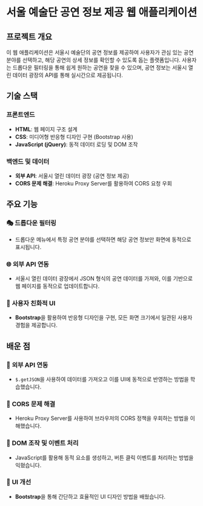 # 서울 예술단 공연 정보 제공 웹 애플리케이션

## 프로젝트 개요

이 웹 애플리케이션은 서울시 예술단의 공연 정보를 제공하여 사용자가 관심 있는 공연 분야를 선택하고, 해당 공연의 상세 정보를 확인할 수 있도록 돕는 플랫폼입니다. 사용자는 드롭다운 필터링을 통해 쉽게 원하는 공연을 찾을 수 있으며, 공연 정보는 서울시 열린 데이터 광장의 API를 통해 실시간으로 제공됩니다.

## 기술 스택

### 프론트엔드
- **HTML**: 웹 페이지 구조 설계
- **CSS**: 미디어형 반응형 디자인 구현 (Bootstrap 사용)
- **JavaScript (jQuery)**: 동적 데이터 로딩 및 DOM 조작

### 백엔드 및 데이터
- **외부 API**: 서울시 열린 데이터 광장 (공연 정보 제공)
- **CORS 문제 해결**: Heroku Proxy Server를 활용하여 CORS 요청 우회

## 주요 기능

### 🎭 **드롭다운 필터링**
- 드롭다운 메뉴에서 특정 공연 분야를 선택하면 해당 공연 정보만 화면에 동적으로 표시됩니다.

### 🌐 **외부 API 연동**
- 서울시 열린 데이터 광장에서 JSON 형식의 공연 데이터를 가져와, 이를 기반으로 웹 페이지를 동적으로 업데이트합니다.

### 📱 **사용자 친화적 UI**
- **Bootstrap**을 활용하여 반응형 디자인을 구현, 모든 화면 크기에서 일관된 사용자 경험을 제공합니다.

## 배운 점

### 🔗 **외부 API 연동**
- `$.getJSON`을 사용하여 데이터를 가져오고 이를 UI에 동적으로 반영하는 방법을 학습했습니다.

### 🚧 **CORS 문제 해결**
- Heroku Proxy Server를 사용하여 브라우저의 CORS 정책을 우회하는 방법을 이해했습니다.

### 🔄 **DOM 조작 및 이벤트 처리**
- JavaScript를 활용해 동적 요소를 생성하고, 버튼 클릭 이벤트를 처리하는 방법을 익혔습니다.

### 🎨 **UI 개선**
- **Bootstrap**을 통해 간단하고 효율적인 UI 디자인 방법을 배웠습니다.
